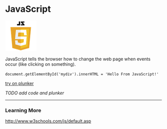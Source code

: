 # JavaScript

![JavaScript Logo](images/javascriptlogo.png)

JavaScript tells the browser how to change the web page when events occur (like clicking on something).

```document.getElementById('mydiv').innerHTML = 'Hello From JavaScript!'```

[try on plunker](http://plnkr.co/edit/rRemDofP3nCJwzbFJJU9?p=preview)

*TODO add code and plunker*


---
### Learning More
http://www.w3schools.com/js/default.asp

